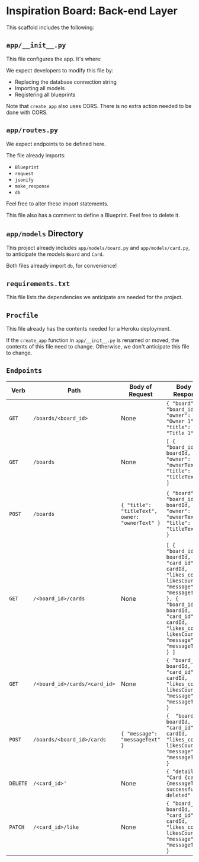 # Inspiration Board: Back-end Layer

This scaffold includes the following:

## `app/__init__.py`

This file configures the app. It's where:

We expect developers to modify this file by:

- Replacing the database connection string
- Importing all models
- Registering all blueprints

Note that `create_app` also uses CORS. There is no extra action needed to be done with CORS.

## `app/routes.py`

We expect endpoints to be defined here.

The file already imports:

- `Blueprint`
- `request`
- `jsonify`
- `make_response`
- `db`

Feel free to alter these import statements.

This file also has a comment to define a Blueprint. Feel free to delete it.

## `app/models` Directory

This project already includes `app/models/board.py` and `app/models/card.py`, to anticipate the models `Board` and `Card`.

Both files already import `db`, for convenience!

## `requirements.txt`

This file lists the dependencies we anticipate are needed for the project.

## `Procfile`

This file already has the contents needed for a Heroku deployment.

If the `create_app` function in `app/__init__.py` is renamed or moved, the contents of this file need to change. Otherwise, we don't anticipate this file to change.

## `Endpoints`
| Verb  | Path  | Body of Request | Body of Response | What it does  |
|---|---|---|---|---|
| `GET`  | `/boards/<board_id>`  | None | `{ "board": { "board_id": 1, "owner": "Owner 1", "title": "Title 1" } }` | Retrieves a board  |
| `GET`  | `/boards`  | None | `[ { "board_id": boardId, "owner": "ownerText", "title": "titleText" } ] `| Retrieves a list of boards  |
| `POST`  | `/boards`  | `{ "title": "titleText", owner: "ownerText" }`  | `{ "board": { "board_id": boardId, "owner": "ownerText", "title": "titleText" } }` | Creates a new board with title and owner informtion   |
| `GET`  | `/<board_id>/cards`  | None | `[ { "board_id": boardId, "card_id": cardId, "likes_count": likesCount, "message": "messageText" }, { "board_id": boardId, "card_id": cardId, "likes_count": likesCount, "message": "messageText" } ]` | Retrieves a list of cards under one specific board   |
| `GET`  | `/<board_id>/cards/<card_id>`  | None | `{ "board_id": boardId, "card_id": cardId, "likes_count": likesCount, "message": "messageText" }` | Retrieves one card under one specific board   |
| `POST`  | `/boards/<board_id>/cards`  | `{ "message": "messageText" }` | `{  "board_id": boardId, "card_id": cardId, "likes_count": likesCount, "message": "messageText" }` | Creates a new card   |
| `DELETE`  | `/<card_id>'`  | None | `{ "details": "Card {cardId} {messageText} successfully deleted" }` | Deletes a card |
| `PATCH`  | `/<card_id>/like`  | None | `{ "board_id": boardId, "card_id": cardId, "likes_count": likesCount, "message": "messageText" }` | Updates the like counts of a card by 1|
